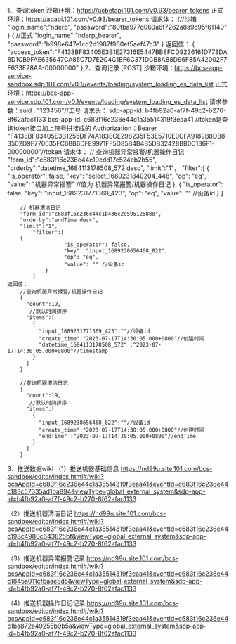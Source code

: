 1、查询token
	沙箱环境：https://ucbetapi.101.com/v0.93/bearer_tokens
	正式环境：https://aqapi.101.com/v0.93/bearer_tokens
	请求体：
		{//沙箱
		    "login_name":"nderp",
		    "password":"80fba977d063a6f7262a8a9c95f61140"
		}
		{
		    //正式
		    "login_name":"nderp_bearer",
		    "password":"b998e647e1cd2d1987f960ef5aef47c3"
		}
	返回值：
		{
			"access_token":"F4138BF83405E3B1E27316E5447BB8FCD9236161D778DA8D1CB9FAE635647CA85C7D7E2C4C1BF6C371DCB8AB8D96F85A42002F7F633E28AA-00000000"
		}
2、查询记录 [POST]
 	沙箱环境：https://bcs-app-service-sandbox.sdp.101.com/v0.1//events/loading/system_loading_es_data_list
 	正式环境：https://bcs-app-service.sdp.101.com/v0.1/events/loading/system_loading_es_data_list
	请求参数：suid : "123456"//工号
	请求头：
		sdp-app-id: b4fb92a0-af7f-49c2-b270-8f62afac1133
		bcs-app-id: c683f16c236e44c1a35514319f3eaa41
		//token是查询token接口加上符号拼接成的
		Authorization：Bearer \"F4138BF83405E3B1255DF74A183ECE298235F53E5710E0CFA9189B8DB83502D9F770635FC6BB6DFE9971FF5D85B4B4B5DB32428BB0C136F1-00000000\"//token
	请求体：
		// 查询机器异常报警/机器操作日记 
		"form_id":"c683f16c236e44c19cdd17c524eb2b55",
		"orderby":"datetime_1684113178508_572 desc",
		"limit":"1"，
    		"filter":[
        		{
            		  "is_operator": false,
            		  "key": "select_1689231840204_448",
            		  "op": "eq",
            		  "value": "机器异常报警" //值为 机器异常报警/机器操作日记
        		},
		{
            		  "is_operator": false,
            		  "key": "input_1689231771369_423",
            		  "op": "eq",
            		  "value": "" //设备id
        		}
    		]

		// 机器清洁日记 
		"form_id":"c683f16c236e44c1b436c2e595125888",
		"orderby":"endTime desc",
		"limit":"1",
    		"filter":[
		{
            		  "is_operator": false,
            		  "key": "input_1689238656468_822",
            		  "op": "eq",
            		  "value": "" //设备id
        		}
    		]
	返回值：
		//查询机器异常报警/机器操作日记 
		{
		  "count":19,
		   //默认时间排序
		  "items":[
		    {
		      "input_1689231771369_423":""//设备id
		      "create_time":"2023-07-17T14:30:05.000+0800"//创建时间
		      "datetime_1684113178508_572" :"2023-07-17T14:30:05.000+0800"//timestamp
		    }
		  ]
		}

		//查询机器清洁日记 
		{
		  "count":19,
		   //默认时间排序
		  "items":[
		    {
		      "input_1689238656468_822":""//设备id
		      "create_time":"2023-07-17T14:30:05.000+0800"//创建时间
		      "endTime" :"2023-07-17T14:30:05.000+0800"//endTime
		    }
		  ]
		}
3、推送数据wiki
（1）推送机器基础信息
https://nd99u.site.101.com/bcs-sandbox/editor/index.html#/wiki?bcsAppId=c683f16c236e44c1a35514319f3eaa41&eventId=c683f16c236e44c183c57335ad1ba894&viewType=global_external_system&sdp-app-id=b4fb92a0-af7f-49c2-b270-8f62afac1133

（2）推送机器清洁日记
https://nd99u.site.101.com/bcs-sandbox/editor/index.html#/wiki?bcsAppId=c683f16c236e44c1a35514319f3eaa41&eventId=c683f16c236e44c198c4980c643825bf&viewType=global_external_system&sdp-app-id=b4fb92a0-af7f-49c2-b270-8f62afac1133

（3）推送机器异常报警记录
https://nd99u.site.101.com/bcs-sandbox/editor/index.html#/wiki?bcsAppId=c683f16c236e44c1a35514319f3eaa41&eventId=c683f16c236e44c1845a011cfbaae5d5&viewType=global_external_system&sdp-app-id=b4fb92a0-af7f-49c2-b270-8f62afac1133

（4）推送机器操作日记记录
https://nd99u.site.101.com/bcs-sandbox/editor/index.html#/wiki?bcsAppId=c683f16c236e44c1a35514319f3eaa41&eventId=c683f16c236e44c1ba872a49255b9b5a&viewType=global_external_system&sdp-app-id=b4fb92a0-af7f-49c2-b270-8f62afac1133